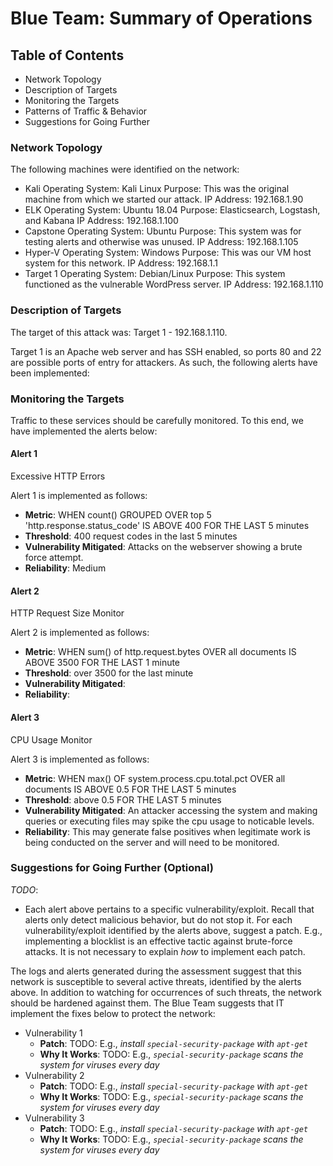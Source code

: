 # Blue Team: Summary of Operations

## Table of Contents
- Network Topology
- Description of Targets
- Monitoring the Targets
- Patterns of Traffic & Behavior
- Suggestions for Going Further

### Network Topology

The following machines were identified on the network:

- Kali
      Operating System: Kali Linux
      Purpose: This was the original machine from which we started our attack.
      IP Address: 192.168.1.90
- ELK
      Operating System: Ubuntu 18.04
      Purpose: Elasticsearch, Logstash, and Kabana
      IP Address: 192.168.1.100
- Capstone
      Operating System: Ubuntu 
      Purpose: This system was for testing alerts and otherwise was unused.
      IP Address: 192.168.1.105
- Hyper-V
      Operating System: Windows
      Purpose: This was our VM host system for this network.
      IP Address: 192.168.1.1
- Target 1
      Operating System: Debian/Linux
      Purpose: This system functioned as the vulnerable WordPress server.
      IP Address: 192.168.1.110

### Description of Targets

The target of this attack was: Target 1 - 192.168.1.110.

Target 1 is an Apache web server and has SSH enabled, so ports 80 and 22 are possible ports of entry for attackers. As such, the following alerts have been implemented:

### Monitoring the Targets

Traffic to these services should be carefully monitored. To this end, we have implemented the alerts below:

#### Alert 1
  Excessive HTTP Errors

Alert 1 is implemented as follows:
  - **Metric**: WHEN count() GROUPED OVER top 5 'http.response.status_code' IS ABOVE 400 FOR THE LAST 5 minutes
  - **Threshold**: 400 request codes in the last 5 minutes
  - **Vulnerability Mitigated**: Attacks on the webserver showing a brute force attempt.
  - **Reliability**: Medium

#### Alert 2
  HTTP Request Size Monitor
  
Alert 2 is implemented as follows:
  - **Metric**: WHEN sum() of http.request.bytes OVER all documents IS ABOVE 3500 FOR THE LAST 1 minute
  - **Threshold**: over 3500 for the last minute
  - **Vulnerability Mitigated**: 
  - **Reliability**: 

#### Alert 3
  CPU Usage Monitor

Alert 3 is implemented as follows:
  - **Metric**: WHEN max() OF system.process.cpu.total.pct OVER all documents IS ABOVE 0.5 FOR THE LAST 5 minutes
  - **Threshold**: above 0.5 FOR THE LAST 5 minutes
  - **Vulnerability Mitigated**: An attacker accessing the system and making queries or executing files may spike the cpu usage to noticable levels.
  - **Reliability**: This may generate false positives when legitimate work is being conducted on the server and will need to be monitored.


### Suggestions for Going Further (Optional)
_TODO_: 
- Each alert above pertains to a specific vulnerability/exploit. Recall that alerts only detect malicious behavior, but do not stop it. For each vulnerability/exploit identified by the alerts above, suggest a patch. E.g., implementing a blocklist is an effective tactic against brute-force attacks. It is not necessary to explain _how_ to implement each patch.

The logs and alerts generated during the assessment suggest that this network is susceptible to several active threats, identified by the alerts above. In addition to watching for occurrences of such threats, the network should be hardened against them. The Blue Team suggests that IT implement the fixes below to protect the network:
- Vulnerability 1
  - **Patch**: TODO: E.g., _install `special-security-package` with `apt-get`_
  - **Why It Works**: TODO: E.g., _`special-security-package` scans the system for viruses every day_
- Vulnerability 2
  - **Patch**: TODO: E.g., _install `special-security-package` with `apt-get`_
  - **Why It Works**: TODO: E.g., _`special-security-package` scans the system for viruses every day_
- Vulnerability 3
  - **Patch**: TODO: E.g., _install `special-security-package` with `apt-get`_
  - **Why It Works**: TODO: E.g., _`special-security-package` scans the system for viruses every day_
